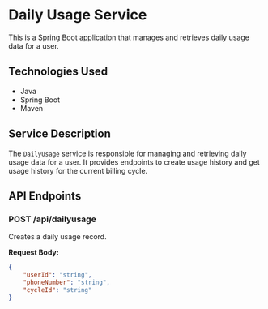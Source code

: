 # Daily Usage Service

This is a Spring Boot application that manages and retrieves daily usage data for a user.

## Technologies Used

- Java
- Spring Boot
- Maven

## Service Description

The `DailyUsage` service is responsible for managing and retrieving daily usage data for a user. It provides endpoints to create usage history and get usage history for the current billing cycle.

## API Endpoints

### POST /api/dailyusage
Creates a daily usage record.

**Request Body:**
```json
{
    "userId": "string",
    "phoneNumber": "string",
    "cycleId": "string"
}
